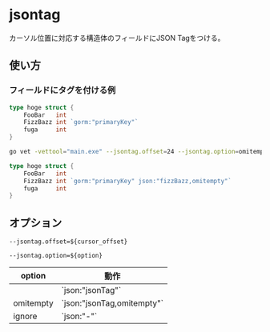 # jsontag

カーソル位置に対応する構造体のフィールドにJSON Tagをつける。

## 使い方

### フィールドにタグを付ける例

```go
type hoge struct {
	FooBar   int
	FizzBazz int `gorm:"primaryKey"`
	fuga     int
}
```


```bash
go vet -vettool="main.exe" --jsontag.offset=24 --jsontag.option=omitempty <source.go>
```

```go
type hoge struct {
	FooBar   int
	FizzBazz int `gorm:"primaryKey" json:"fizzBazz,omitempty"`
	fuga     int
}
```

## オプション

```
--jsontag.offset=${cursor_offset}
```

```
--jsontag.option=${option}
```

| option    | 動作                         |
| --------- | ---------------------------- |
|           | \`json:"jsonTag"\`           |
| omitempty | \`json:"jsonTag,omitempty"\` |
| ignore    | \`json:"-"\`                 |
